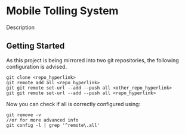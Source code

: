# Mobile Tolling System
Description

## Getting Started
As this project is being mirrored into two git repositories, the following configuration is advised.

```
git clone <repo_hyperlink>
git remote add all <repo_hyperlink>
git git remote set-url --add --push all <other_repo_hyperlink>
git git remote set-url --add --push all <repo_hyperlink>
```

Now you can check if all is correctly configured using:
```
git remove -v
//or for more advanced info
git config -l | grep '^remote\.all'
```
